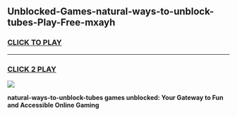 
## Unblocked-Games-natural-ways-to-unblock-tubes-Play-Free-mxayh
<h3>
<a href="https://premium76.site?title=natural-ways-to-unblock-tubes&ref=18A1">CLICK TO PLAY</a></h3>
<hr>

<h3>
<a href="https://premium76.site?title=natural-ways-to-unblock-tubes&ref=18A1">CLICK 2 PLAY</a>
  
</h3>

<a href="https://premium76.site?title=natural-ways-to-unblock-tubes&ref=18A1"><img src="https://clearcache.store/games.png"></a>


**natural-ways-to-unblock-tubes games unblocked: Your Gateway to Fun and Accessible Online Gaming**
